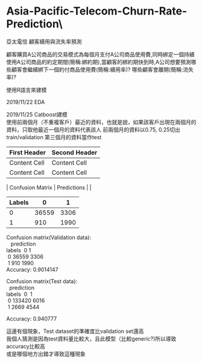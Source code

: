 # Asia-Pacific-Telecom-Churn-Rate-Prediction\
亞太電信 顧客續用與流失率預測

顧客購買A公司商品的交易模式為每個月支付A公司商品使用費,同時綁定一個持續使用A公司商品的約定期間(簡稱:綁約期),當顧客的綁約期快到時,A公司想要預測哪些顧客會繼續綁下一個約付商品使用費(簡稱:續用率)? 哪些顧客會離開(簡稱:流失率)? 

使用R語言來建模

2019/11/22  EDA   

2019/11/25  Catboost建模  
使用前兩個月（不重複客戶）最近的資料，也就是說，如果該客戶出現在兩個月的資料，只取他最近一個月的資料代表該人
前兩個月的資料以0.75, 0.25切出train/validation
第三個月的資料當作test

| First Header  | Second Header |
| ------------- | ------------- |
| Content Cell  | Content Cell  |
| Content Cell  | Content Cell  |


| Confusion Matrix | Predictions    |               | 

| Labels       |       0        |       1       | 
| ------------ | -------------- | ------------- | 
|      0       | 36559          | 3306          | 
|      1       | 910            | 1990          | 

Confusion matrix(Validation data):   
&nbsp;&nbsp; prediction     
labels &nbsp;0&nbsp;1   
&nbsp;0 36559  3306   
&nbsp;1   910  1990  
Accuracy:  0.9014147   


Confusion matrix(Test data):   
&nbsp;&nbsp;prediction    
labels &nbsp;0 &nbsp;1   
&nbsp;0 133420   6016   
&nbsp;1   2669   4544   
     
Accuracy:  0.940777    

這邊有個現象，Test dataset的準確度比validation set還高    
我個人猜測是因為test資料量比較大，且此模型（比較generic?)所以導致accuracy比較高   
或是哪個地方出錯才導致這種現象   
